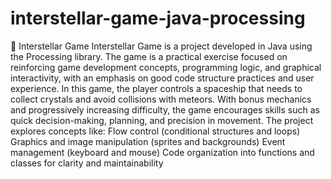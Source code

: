 # interstellar-game-java-processing
🚀 Interstellar Game Interstellar Game is a project developed in Java using the Processing library. The game is a practical exercise focused on reinforcing game development concepts, programming logic, and graphical interactivity, with an emphasis on good code structure practices and user experience.  In this game, the player controls a spaceship that needs to collect crystals and avoid collisions with meteors. With bonus mechanics and progressively increasing difficulty, the game encourages skills such as quick decision-making, planning, and precision in movement.  The project explores concepts like:  Flow control (conditional structures and loops) Graphics and image manipulation (sprites and backgrounds) Event management (keyboard and mouse) Code organization into functions and classes for clarity and maintainability
